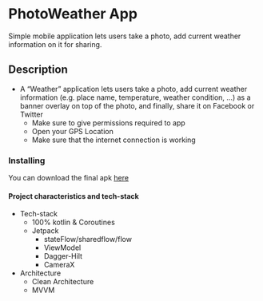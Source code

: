 # PhotoWeather App
Simple mobile application lets users take a photo, add current weather information on it for sharing.
## Description
* A “Weather” application lets users take a photo, add current weather information (e.g. place name, temperature, weather condition, …) as a banner overlay on top of the photo, and finally, share it on Facebook or Twitter 
    * Make sure to give permissions required to app
    * Open your GPS Location
    * Make sure that the internet connection is working
    


### Installing
You can download the final apk [here](https://drive.google.com/file/d/1rev1O-wB7lCaP1EaPUYdOyz3W50T0gTa/view?usp=drivesdk)

#### Project characteristics and tech-stack
* Tech-stack
    * 100% kotlin & Coroutines
    * Jetpack
        * stateFlow/sharedflow/flow
        * ViewModel
        * Dagger-Hilt
        * CameraX
* Architecture
    * Clean Architecture
    * MVVM

